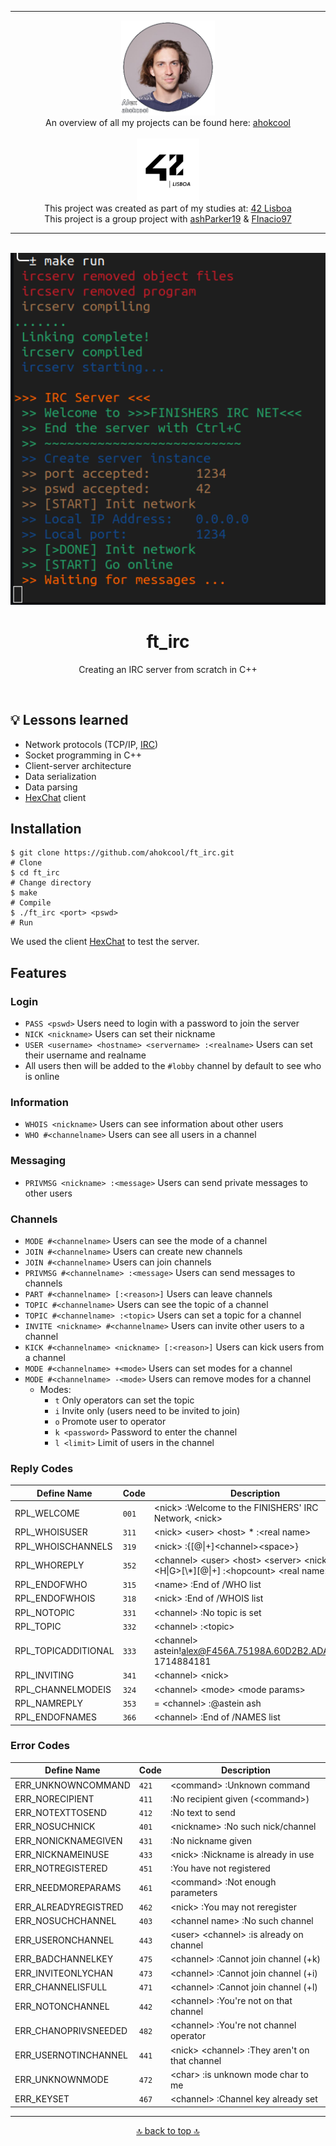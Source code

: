 <!-- ahokcool HEADER START-->
---
<a id="top"></a>
<div align="center">
	<a href="https://github.com/ahokcool/ahokcool/blob/main/README.md">
		<img src="images/alexgit.png" alt="ahokcool" width="150">
	</a><br>
	An overview of all my projects can be found here: <a href="https://github.com/ahokcool/ahokcool/blob/main/README.md" target="_blank">ahokcool</a><br><br>
	<a href="https://www.42lisboa.com">
		<img src="images/logo42.png" alt="42" width="100">
	</a><br>
	This project was created as part of my studies at: <a href="https://www.42lisboa.com" target="_blank">42 Lisboa</a><br>
	This project is a group project with 
	<a href="https://github.com/AshParker19" target="_blank">ashParker19</a> &
	<a href="https://github.com/FInacio97" target="_blank">FInacio97</a><br>
</div>

---
<!-- ahokcool HEADER END-->
<!-- PROJECT HEADER START -->
<br />
<div align="center">
  <a href="./">
    <img src="images/logo.png" alt="image" width="600">
  </a>
  <h1 align="center">ft_irc</h1>
<p align="center">
    Creating an IRC server from scratch in C++
</p>
</div>
<br>
<!-- PROJECT HEADER END -->

## :bulb: Lessons learned
- Network protocols (TCP/IP, [IRC](https://datatracker.ietf.org/doc/html/rfc1459))
- Socket programming in C++
- Client-server architecture
- Data serialization
- Data parsing
- [HexChat](https://hexchat.github.io/) client


## Installation
```
$ git clone https://github.com/ahokcool/ft_irc.git                        # Clone
$ cd ft_irc                                                               # Change directory
$ make                                                                    # Compile
$ ./ft_irc <port> <pswd>                                                  # Run
```
We used the client [HexChat](https://hexchat.github.io/) to test the server.

## Features
### Login
- ```PASS <pswd>``` Users need to login with a password to join the server
- ```NICK <nickname>``` Users can set their nickname
- ```USER <username> <hostname> <servername> :<realname>``` Users can set their username and realname
- All users then will be added to the ```#lobby``` channel by default to see who is online

### Information
- ```WHOIS <nickname>``` Users can see information about other users
- ```WHO #<channelname>``` Users can see all users in a channel

### Messaging
- ```PRIVMSG <nickname> :<message>``` Users can send private messages to other users

### Channels
- ```MODE #<channelname>``` Users can see the mode of a channel
- ```JOIN #<channelname>``` Users can create new channels
- ```JOIN #<channelname>``` Users can join channels
- ```PRIVMSG #<channelname> :<message>``` Users can send messages to channels
- ```PART #<channelname> [:<reason>]``` Users can leave channels
- ```TOPIC #<channelname>``` Users can see the topic of a channel
- ```TOPIC #<channelname> :<topic>``` Users can set a topic for a channel
- ```INVITE <nickname> #<channelname>``` Users can invite other users to a channel
- ```KICK #<channelname> <nickname> [:<reason>]``` Users can kick users from a channel
- ```MODE #<channelname> +<mode>``` Users can set modes for a channel
- ```MODE #<channelname> -<mode>``` Users can remove modes for a channel
	- Modes:
		- ```t``` Only operators can set the topic
		- ```i``` Invite only (users need to be invited to join)
		- ```o``` <nickname> Promote user to operator
		- ```k <password>``` Password to enter the channel
		- ```l <limit>``` Limit of users in the channel

### Reply Codes

| Define Name           | Code | Description |
|-----------------------|------|-------------|
| RPL_WELCOME           | ```001```  | \<nick> :Welcome to the FINISHERS' IRC Network, \<nick> |
| RPL_WHOISUSER         | ```311```  | \<nick> \<user> \<host> * :\<real name> |
| RPL_WHOISCHANNELS     | ```319```  | \<nick> :{[@\\|+]\<channel>\<space>} |
| RPL_WHOREPLY          | ```352```  | \<channel> \<user> \<host> \<server> \<nick> \<H\|G>[\\\*][@\\|+] :\<hopcount> \<real name> |
| RPL_ENDOFWHO          | ```315```  | \<name> :End of /WHO list |
| RPL_ENDOFWHOIS        | ```318```  | \<nick> :End of /WHOIS list |
| RPL_NOTOPIC           | ```331```  | \<channel> :No topic is set |
| RPL_TOPIC             | ```332```  | \<channel> :\<topic> |
| RPL_TOPICADDITIONAL   | ```333```  | \<channel> astein!alex@F456A.75198A.60D2B2.ADA236.IP 1714884181 |
| RPL_INVITING          | ```341```  | \<channel> \<nick> |
| RPL_CHANNELMODEIS     | ```324```  | \<channel> \<mode> \<mode params> |
| RPL_NAMREPLY          | ```353```  | = \<channel> :@astein ash |
| RPL_ENDOFNAMES        | ```366```  | \<channel> :End of /NAMES list |

### Error Codes

| Define Name           | Code | Description |
|-----------------------|------|-------------|
| ERR_UNKNOWNCOMMAND    | ```421```  | \<command> :Unknown command |
| ERR_NORECIPIENT       | ```411```  | :No recipient given (\<command>) |
| ERR_NOTEXTTOSEND      | ```412```  | :No text to send |
| ERR_NOSUCHNICK        | ```401```  | \<nickname> :No such nick/channel |
| ERR_NONICKNAMEGIVEN   | ```431```  | :No nickname given |
| ERR_NICKNAMEINUSE     | ```433```  | \<nick> :Nickname is already in use |
| ERR_NOTREGISTERED     | ```451```  | :You have not registered |
| ERR_NEEDMOREPARAMS    | ```461```  | \<command> :Not enough parameters |
| ERR_ALREADYREGISTRED  | ```462```  | \<nick> :You may not reregister |
| ERR_NOSUCHCHANNEL     | ```403```  | \<channel name> :No such channel |
| ERR_USERONCHANNEL     | ```443```  | \<user> \<channel> :is already on channel |
| ERR_BADCHANNELKEY     | ```475```  | \<channel> :Cannot join channel (+k) |
| ERR_INVITEONLYCHAN    | ```473```  | \<channel> :Cannot join channel (+i) |
| ERR_CHANNELISFULL     | ```471```  | \<channel> :Cannot join channel (+l) |
| ERR_NOTONCHANNEL      | ```442```  | \<channel> :You're not on that channel |
| ERR_CHANOPRIVSNEEDED  | ```482```  | \<channel> :You're not channel operator |
| ERR_USERNOTINCHANNEL  | ```441```  | \<nick> \<channel> :They aren't on that channel |
| ERR_UNKNOWNMODE       | ```472```  | \<char> :is unknown mode char to me |
| ERR_KEYSET            | ```467```  | \<channel> :Channel key already set |


<!-- ahokcool FOOTER-->
---
<p align="center">
  <a href="#top">🔝 back to top 🔝</a>
</p>
